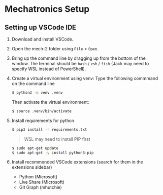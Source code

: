 # Mechatronics Setup

## Setting up VSCode IDE
1. Download and install VSCode.

2. Open the mech-2 folder using `File` > `Open`.

3. Bring up the command line by dragging up from the bottom of the window. The terminal should be `bash` / `zsh` / `fish` (Jack may need to specify WSL instead of PowerShell).

4. Create a virtual environment using venv:
    Type the following commmand on the command line
    ```bash
    $ python3 -m venv .venv
    ```
    Then activate the virtual environment:
    ```bash
    $ source .venv/bin/activate
    ```

5. Install requirements for python
    ```bash
    $ pip3 install -r requirements.txt
    ```

    > WSL may need to install PIP first
    ```bash
    $ sudo apt-get update
    $ sudo apt-get -y install python3-pip
    ```

6. Install recommended VSCode extensions (search for them in the extensions sidebar)
    - Python (Microsoft)
    - Live Share (Microsoft)
    - Git Graph (mhutchie)
